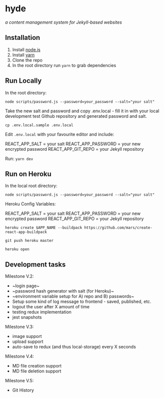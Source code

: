 # hyde
_a content management system for Jekyll-based websites_

## Installation

1. Install [node.js](https://nodejs.org/en/download/)
2. Install [yarn](https://yarnpkg.com/en/)
2. Clone the repo
3. In the root directory run `yarn` to grab dependencies

## Run Locally

In the root directory:

`node scripts/password.js --password=your_password --salt="your salt"`

Take the new salt and password and copy .env.local - fill it in with your
local development test Github repository and generated password and salt.

`cp .env.local.sample .env.local`

Edit `.env.local` with your favourite editor and include:

REACT_APP_SALT = your salt
REACT_APP_PASSWORD = your new encrypted password
REACT_APP_GIT_REPO = your Jekyll repository

Run: `yarn dev`

## Run on Heroku

In the local root directory:

`node scripts/password.js --password=your_password --salt="your salt"`

Heroku Config Variables:

REACT_APP_SALT = your salt
REACT_APP_PASSWORD = your new encrypted password
REACT_APP_GIT_REPO = your Jekyll repository

```
heroku create $APP_NAME --buildpack https://github.com/mars/create-react-app-buildpack

git push heroku master

heroku open

```

## Development tasks

Milestone V.2:

- ~login page~
- ~password hash generator with salt (for Heroku)~
- ~environment variable setup for A) repo and B) passwords~
- Setup some kind of log message to frontend - saved, published, etc.
- logout the user after X amount of time
- testing redux implementation
- jest snapshots

Milestone V.3:
- image support
- upload support
- auto-save to redux (and thus local-storage) every X seconds

Milestone V.4:
- MD file creation support
- MD file deletion support

Milestone V.5:
- Git History
